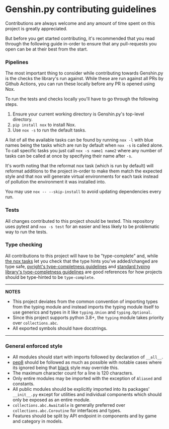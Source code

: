 # Genshin.py contributing guidelines

Contributions are always welcome and any amount of time spent on this project is greatly appreciated.

But before you get started contributing, it's recommended that you read through the following guide in-order to ensure that any pull-requests you open can be at their best from the start.

### Pipelines

The most important thing to consider while contributing towards Genshin.py is the checks the library's run against.
While these are run against all PRs by Github Actions, you can run these locally before any PR is opened using Nox.

To run the tests and checks locally you'll have to go through the following steps.

1. Ensure your current working directory is Genshin.py's top-level directory.
2. `pip install nox` to install Nox.
3. Use `nox -s` to run the default tasks.

A list of all the available tasks can be found by running `nox -l` with blue names being the tasks which are run by default when `nox -s` is called alone.
To call specific tasks you just call `nox -s name1 name2` where any number of tasks can be called at once by specifying their name after `-s`.

It's worth noting that the reformat nox task (which is run by default) will reformat additions to the project in-order to make them match the expected style and that nox will generate virtual environments for each task instead of pollution the environment it was installed into.

You may use `nox -- --skip-install` to avoid updating dependencies every run.

### Tests

All changes contributed to this project should be tested. This repository uses pytest and `nox -s test` for an easier and less likely to be problematic way to run the tests.

### Type checking

All contributions to this project will have to be "type-complete" and, while [the nox tasks](###Pipelines) let you check that the type hints you've added/changed are type safe,
[pyright's type-completness guidelines](https://github.com/microsoft/pyright/blob/main/docs/typed-libraries.md) and
[standard typing library's type-completness guidelines](https://github.com/python/typing/blob/master/docs/libraries.md) are
good references for how projects should be type-hinted to be `type-complete`.

---

**NOTES**

- This project deviates from the common convention of importing types from the typing module and instead
  imports the typing module itself to use generics and types in it like `typing.Union` and `typing.Optional`.
- Since this project supports python 3.8+, the `typing` module takes priority over `collections.abc`.
- All exported symbols should have docstrings.

---

### General enforced style

- All modules should start with imports followed by declaration of `__all__`.
- [pep8](https://www.python.org/dev/peps/pep-0008/) should be followed as much as possible with notable cases where its ignored being that [black](https://github.com/psf/black) style may override this.
- The maximum character count for a line is 120 characters.
- Only entire modules may be imported with the exception of `Aliased` and constants.
- All public modules should be explicitly imported into its packages' `__init__.py` except for utilities and individual components which should only be exposed as an entire module.
- `collections.abc.Awaitable` is generally preferred over `collections.abc.Coroutine` for interfaces and types.
- Features should be split by API endpoint in components and by game and category in models.
